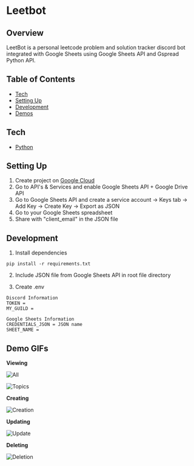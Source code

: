 # Leetbot

## Overview

LeetBot is a personal leetcode problem and solution tracker discord bot integrated with Google Sheets using Google Sheets API and Gspread Python API.

## Table of Contents

- [Tech](#tech)<br/>
- [Setting Up](#setting-up)<br/>
- [Development](#development)<br/>
- [Demos](#demo-gifs)<br/>

## Tech

- [Python](https://www.python.org/)

## Setting Up

1. Create project on [Google Cloud](https://console.cloud.google.com)
2. Go to API's & Services and enable Google Sheets API + Google Drive API
3. Go to Google Sheets API and create a service account -> Keys tab -> Add Key -> Create Key -> Export as JSON
4. Go to your Google Sheets spreadsheet
5. Share with "client_email" in the JSON file

## Development

1. Install dependencies

```
pip install -r requirements.txt
```

2. Include JSON file from Google Sheets API in root file directory

3. Create .env

```
Discord Information
TOKEN = 
MY_GUILD = 

Google Sheets Information
CREDENTIALS_JSON = JSON name
SHEET_NAME = 
```

## Demo GIFs
**Viewing**

![All](https://github.com/BvChung/leetbot/blob/main/botdemogifs/viewall.gif)

![Topics](https://github.com/BvChung/leetbot/blob/main/botdemogifs/viewtopic.gif)

**Creating**

![Creation](https://github.com/BvChung/leetbot/blob/main/botdemogifs/creating.gif)

**Updating**

![Update](https://github.com/BvChung/leetbot/blob/main/botdemogifs/update.gif)

**Deleting**

![Deletion](https://github.com/BvChung/leetbot/blob/main/botdemogifs/deleting.gif)



